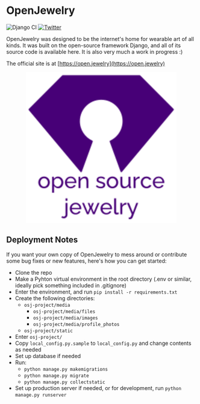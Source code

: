 # OpenJewelry
![Django CI](https://github.com/azzeloof/osj/actions/workflows/django.yml/badge.svg)
[![Twitter](https://img.shields.io/twitter/url/https/twitter.com/open_jewelry.svg?style=social&label=Follow%20%40open_jewelry)](https://twitter.com/open_jewelry)

OpenJewelry was designed to be the internet's home for wearable art of all kinds. It was built on the open-source framework Django, and all of its source code is available here. It is also very much a work in progress :)

The official site is at [https://open.jewelry](https://open.jewelry)

<div align="center">
<img src="assets/logo/osj-logo-full.svg" width="400" />
</div>

## Deployment Notes
If you want your own copy of OpenJewelry to mess around or contribute some bug fixes or new features, here's how you can get started:
- Clone the repo
- Make a Pyhton virtual environment in the root directory (.env or similar, ideally pick something included in .gitignore)
- Enter the environment, and run `pip install -r requirements.txt`
- Create the following directories:
  - `osj-project/media`
    - `osj-project/media/files`
    - `osj-project/media/images`
    - `osj-project/media/profile_photos`
  - `osj-project/static`
- Enter `osj-project/`
- Copy `local_config.py.sample` to `local_config.py` and change contents as needed
- Set up database if needed
- Run:
  - `python manage.py makemigrations`
  - `python manage.py migrate`
  - `python manage.py collectstatic`
 - Set up production server if needed, or for development, run `python manage.py runserver`
 

